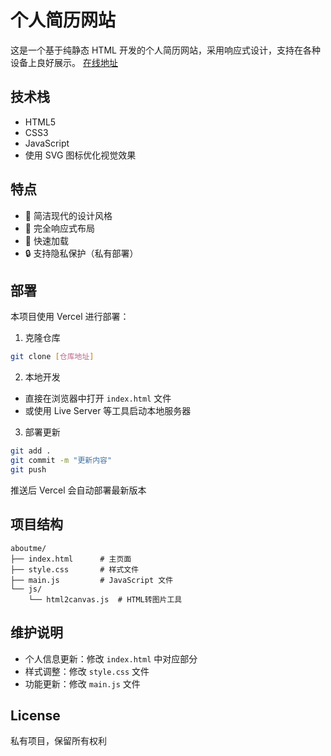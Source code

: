 # 个人简历网站

这是一个基于纯静态 HTML 开发的个人简历网站，采用响应式设计，支持在各种设备上良好展示。
[在线地址]()

## 技术栈

- HTML5
- CSS3
- JavaScript
- 使用 SVG 图标优化视觉效果

## 特点

- 🎨 简洁现代的设计风格
- 📱 完全响应式布局
- 🚀 快速加载
- 🔒 支持隐私保护（私有部署）

## 部署

本项目使用 Vercel 进行部署：

1. 克隆仓库

```bash
git clone [仓库地址]
```

2. 本地开发

- 直接在浏览器中打开 `index.html` 文件
- 或使用 Live Server 等工具启动本地服务器

3. 部署更新

```bash
git add .
git commit -m "更新内容"
git push
```

推送后 Vercel 会自动部署最新版本

## 项目结构

```
aboutme/
├── index.html      # 主页面
├── style.css       # 样式文件
├── main.js         # JavaScript 文件
└── js/
    └── html2canvas.js  # HTML转图片工具
```

## 维护说明

- 个人信息更新：修改 `index.html` 中对应部分
- 样式调整：修改 `style.css` 文件
- 功能更新：修改 `main.js` 文件

## License

私有项目，保留所有权利
